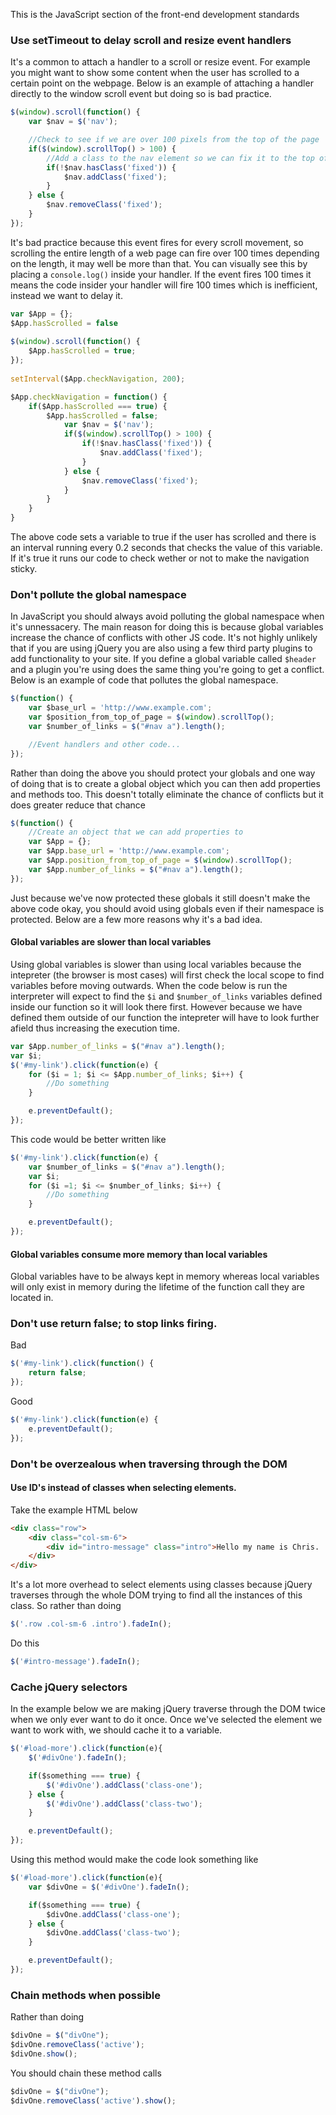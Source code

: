 This is the JavaScript section of the front-end development standards

### Use setTimeout to delay scroll and resize event handlers

It's a common to attach a handler to a scroll or resize event.  For example you might want to show some content when the user has scrolled to a certain point on the webpage.  Below is an example of attaching a handler directly to the window scroll event but doing so is bad practice.  

````javascript
$(window).scroll(function() {
	var $nav = $('nav');

	//Check to see if we are over 100 pixels from the top of the page
	if($(window).scrollTop() > 100) {
		//Add a class to the nav element so we can fix it to the top of the screen
		if(!$nav.hasClass('fixed')) {
			$nav.addClass('fixed');
		}
	} else {
		$nav.removeClass('fixed');
	}
});
````

It's bad practice because this event fires for every scroll movement, so scrolling the entire length of a web page can fire over 100 times depending on the length, it may well be more than that.  You can visually see this by placing a `console.log()` inside your handler.  If the event fires 100 times it means the code insider your handler will fire 100 times which is inefficient, instead we want to delay it.  

````javascript
var $App = {};
$App.hasScrolled = false
 
$(window).scroll(function() {
    $App.hasScrolled = true;
});
 
setInterval($App.checkNavigation, 200);

$App.checkNavigation = function() {
	if($App.hasScrolled === true) {
        $App.hasScrolled = false;
			var $nav = $('nav');
			if($(window).scrollTop() > 100) {
				if(!$nav.hasClass('fixed')) {
					$nav.addClass('fixed');
				}
			} else {
				$nav.removeClass('fixed');
			}
		}
	}
}
````

The above code sets a variable to true if the user has scrolled and there is an interval running every 0.2 seconds that checks the value of this variable.  If it's true it runs our code to check wether or not to make the navigation sticky.  

### Don't pollute the global namespace

In JavaScript you should always avoid polluting the global namespace when it's unnessacery.  The main reason for doing this is because global variables increase the chance of conflicts with other JS code.  It's not highly unlikely that if you are using jQuery you are also using a few third party plugins to add functionality to your site.  If you define a global variable called `$header` and a plugin you're using does the same thing you're going to get a conflict.   Below is an example of code that pollutes the global namespace.  

````javascript
$(function() {
	var $base_url = 'http://www.example.com';
	var $position_from_top_of_page = $(window).scrollTop();
	var $number_of_links = $("#nav a").length();

	//Event handlers and other code...
});
````

Rather than doing the above you should protect your globals and one way of doing that is to create a global object which you can then add properties and methods too.  	This doesn't totally eliminate the chance of conflicts but it does greater reduce that chance

````javascript
$(function() {
	//Create an object that we can add properties to
	var $App = {};
	var $App.base_url = 'http://www.example.com';
	var $App.position_from_top_of_page = $(window).scrollTop();
	var $App.number_of_links = $("#nav a").length();
});
````

Just because we've now protected these globals it still doesn't make the above code okay, you should avoid using globals even if their namespace is protected.  Below are a few more reasons why it's a bad idea.  

#### Global variables are slower than local variables

Using global variables is slower than using local variables because the intepreter (the browser is most cases) will first check the local scope to find variables before moving outwards.  When the code below is run the interpreter will expect to find the `$i` and `$number_of_links` variables defined inside our function so it will look there first.  However because we have defined them outside of our function the intepreter will have to look further afield thus increasing the execution time.  

````javascript
var $App.number_of_links = $("#nav a").length();
var $i;
$('#my-link').click(function(e) {
	for ($i = 1; $i <= $App.number_of_links; $i++) {
		//Do something
	}

	e.preventDefault();
});
````

This code would be better written like

````javascript
$('#my-link').click(function(e) {
	var $number_of_links = $("#nav a").length();
	var $i;
	for ($i =1; $i <= $number_of_links; $i++) {
		//Do something
	}

	e.preventDefault();
});
````

#### Global variables consume more memory than local variables

Global variables have to be always kept in memory whereas local variables will only exist in memory during the lifetime of the function call they are located in.  

### Don't use return false; to stop links firing.  

Bad

````javascript
$('#my-link').click(function() {
	return false;
});
````

Good

````javascript
$('#my-link').click(function(e) {
	e.preventDefault();
});
````


### Don't be overzealous when traversing through the DOM

#### Use ID's instead of classes when selecting elements.  

Take the example HTML below

````html
<div class="row">
	<div class="col-sm-6">
		<div id="intro-message" class="intro">Hello my name is Chris.  Please to meet you</div>
	</div>
</div>
````

It's a lot more overhead to select elements using classes because jQuery traverses through the whole DOM trying to find all the instances of this class.  So rather than doing 

````javascript
$('.row .col-sm-6 .intro').fadeIn();
````

Do this

````javascript
$('#intro-message').fadeIn();
````

### Cache jQuery selectors

In the example below we are making jQuery traverse through the DOM twice when we only ever want to do it once.  Once we've selected the element we want to work with, we should cache it to a variable.  

````javascript
$('#load-more').click(function(e){
	$('#divOne').fadeIn();

	if($something === true) {
		$('#divOne').addClass('class-one');
	} else {
		$('#divOne').addClass('class-two');
	}

	e.preventDefault();
});
````

Using this method would make the code look something like

````javascript
$('#load-more').click(function(e){
	var $divOne = $('#divOne').fadeIn();

	if($something === true) {
		$divOne.addClass('class-one');
	} else {
		$divOne.addClass('class-two');
	}

	e.preventDefault();
});
````

### Chain methods when possible

Rather than doing 

````javascript
$divOne = $("divOne");
$divOne.removeClass('active');
$divOne.show();
````

You should chain these method calls

````javascript
$divOne = $("divOne");
$divOne.removeClass('active').show();
````